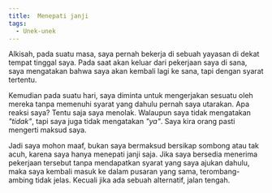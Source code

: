 ```yaml
---
title:  Menepati janji
tags:
  - Unek-unek
---
```


Alkisah, pada suatu masa, saya pernah bekerja di sebuah yayasan di dekat tempat tinggal saya. Pada saat akan keluar dari pekerjaan saya di sana, saya mengatakan bahwa saya akan kembali lagi ke sana, tapi dengan syarat tertentu.

<!--more-->

Kemudian pada suatu hari, saya diminta untuk mengerjakan sesuatu oleh mereka tanpa memenuhi syarat yang dahulu pernah saya utarakan. Apa reaksi saya? Tentu saja saya menolak. Walaupun saya tidak mengatakan *"tidak"*, tapi saya juga tidak mengatakan *"ya"*. Saya kira orang pasti mengerti maksud saya.

Jadi saya mohon maaf, bukan saya bermaksud bersikap sombong atau tak acuh, karena saya hanya menepati janji saja. Jika saya bersedia menerima pekerjaan tersebut tanpa mendapatkan syarat yang saya ajukan dahulu, maka saya kembali masuk ke dalam pusaran yang sama, terombang-ambing tidak jelas. Kecuali jika ada sebuah alternatif, jalan tengah.

